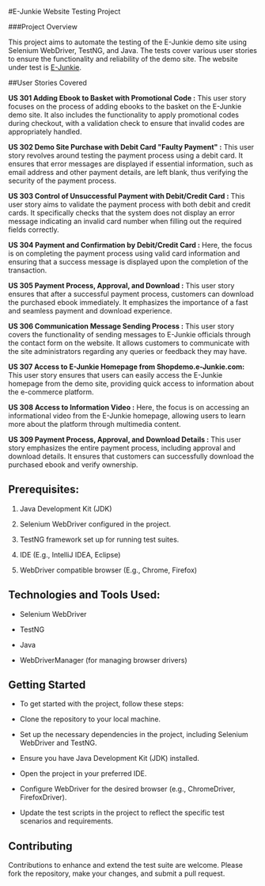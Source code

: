 #E-Junkie Website Testing Project

###Project Overview

This project aims to automate the testing of the E-Junkie demo site using Selenium WebDriver, TestNG, and Java. The tests cover various user stories to ensure the functionality and reliability of the demo site. 
The website under test is [E-Junkie](https://shopdemo.e-junkie.com/).



##User Stories Covered

**US 301 Adding Ebook to Basket with Promotional Code :**
This user story focuses on the process of adding ebooks to the basket on the E-Junkie demo site. It also includes the functionality to apply promotional codes during checkout, with a validation check to ensure that invalid codes are appropriately handled.

**US 302 Demo Site Purchase with Debit Card "Faulty Payment" :**
This user story revolves around testing the payment process using a debit card. It ensures that error messages are displayed if essential information, such as email address and other payment details, are left blank, thus verifying the security of the payment process.

**US 303 Control of Unsuccessful Payment with Debit/Credit Card :**
This user story aims to validate the payment process with both debit and credit cards. It specifically checks that the system does not display an error message indicating an invalid card number when filling out the required fields correctly.

**US 304 Payment and Confirmation by Debit/Credit Card :**
 Here, the focus is on completing the payment process using valid card information and ensuring that a success message is displayed upon the completion of the transaction.

**US 305 Payment Process, Approval, and Download :**
 This user story ensures that after a successful payment process, customers can download the purchased ebook immediately. It emphasizes the importance of a fast and seamless payment and download experience.

**US 306 Communication Message Sending Process :**
 This user story covers the functionality of sending messages to E-Junkie officials through the contact form on the website. It allows customers to communicate with the site administrators regarding any queries or feedback they may have.

**US 307  Access to E-Junkie Homepage from Shopdemo.e-Junkie.com:**
This user story ensures that users can easily access the E-Junkie homepage from the demo site, providing quick access to information about the e-commerce platform.

**US 308  Access to Information Video :**
Here, the focus is on accessing an informational video from the E-Junkie homepage, allowing users to learn more about the platform through multimedia content.

**US 309 Payment Process, Approval, and Download Details :**
This user story emphasizes the entire payment process, including approval and download details. It ensures that customers can successfully download the purchased ebook and verify ownership.

 ## Prerequisites:

1. Java Development Kit (JDK)
   
2. Selenium WebDriver configured in the project.
   
3. TestNG framework set up for running test suites.

4. IDE (E.g., IntelliJ IDEA, Eclipse)

5. WebDriver compatible browser (E.g., Chrome, Firefox)

## Technologies and Tools Used: 

- Selenium WebDriver

- TestNG

- Java

- WebDriverManager (for managing browser drivers)


## Getting Started

- To get started with the project, follow these steps:

- Clone the repository to your local machine.

- Set up the necessary dependencies in the project, including Selenium WebDriver and TestNG.

- Ensure you have Java Development Kit (JDK) installed.

- Open the project in your preferred IDE.

- Configure WebDriver for the desired browser (e.g., ChromeDriver, FirefoxDriver).

- Update the test scripts in the project to reflect the specific test scenarios and requirements.

## Contributing

Contributions to enhance and extend the test suite are welcome. Please fork the repository, make your changes, and submit a pull request.


